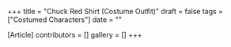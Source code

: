 +++
title = "Chuck Red Shirt (Costume Outfit)"
draft = false
tags = ["Costumed Characters"]
date = ""

[Article]
contributors = []
gallery = []
+++